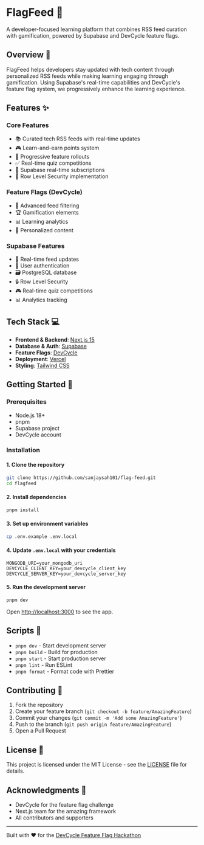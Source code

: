 # FlagFeed 📰

A developer-focused learning platform that combines RSS feed curation with gamification, powered by
Supabase and DevCycle feature flags.

## Overview 🎯

FlagFeed helps developers stay updated with tech content through personalized RSS feeds while making
learning engaging through gamification. Using Supabase's real-time capabilities and DevCycle's
feature flag system, we progressively enhance the learning experience.

## Features ✨

### Core Features

- 📚 Curated tech RSS feeds with real-time updates
- 🎮 Learn-and-earn points system
- 🚀 Progressive feature rollouts
- ✅ Real-time quiz competitions
- 🔄 Supabase real-time subscriptions
- 🔐 Row Level Security implementation

### Feature Flags (DevCycle)

- 🔄 Advanced feed filtering
- 🏆 Gamification elements
- 📊 Learning analytics
- 🎯 Personalized content

### Supabase Features

- 🔄 Real-time feed updates
- 👥 User authentication
- 🗃️ PostgreSQL database
- 🔒 Row Level Security
- 🎮 Real-time quiz competitions
- 📊 Analytics tracking

## Tech Stack 💻

- **Frontend & Backend**: [Next.js 15](https://nextjs.org/)
- **Database & Auth**: [Supabase](https://supabase.com/)
- **Feature Flags**: [DevCycle](https://devcycle.com/)
- **Deployment**: [Vercel](https://vercel.com/)
- **Styling**: [Tailwind CSS](https://tailwindcss.com/)

## Getting Started 🚀

### Prerequisites

- Node.js 18+
- pnpm
- Supabase project
- DevCycle account

### Installation

#### 1. Clone the repository

```bash
git clone https://github.com/sanjaysah101/flag-feed.git
cd flagfeed
```

#### 2. Install dependencies

```bash
pnpm install
```

#### 3. Set up environment variables

```bash
cp .env.example .env.local
```

#### 4. Update `.env.local` with your credentials

```env
MONGODB_URI=your_mongodb_uri
DEVCYCLE_CLIENT_KEY=your_devcycle_client_key
DEVCYCLE_SERVER_KEY=your_devcycle_server_key
```

#### 5. Run the development server

```bash
pnpm dev
```

Open [http://localhost:3000](http://localhost:3000) to see the app.

## Scripts 📝

- `pnpm dev` - Start development server
- `pnpm build` - Build for production
- `pnpm start` - Start production server
- `pnpm lint` - Run ESLint
- `pnpm format` - Format code with Prettier

## Contributing 🤝

1. Fork the repository
2. Create your feature branch (`git checkout -b feature/AmazingFeature`)
3. Commit your changes (`git commit -m 'Add some AmazingFeature'`)
4. Push to the branch (`git push origin feature/AmazingFeature`)
5. Open a Pull Request

## License 📄

This project is licensed under the MIT License - see the [LICENSE](LICENSE) file for details.

## Acknowledgments 🙏

- DevCycle for the feature flag challenge
- Next.js team for the amazing framework
- All contributors and supporters

---

Built with ❤️ for the [DevCycle Feature Flag Hackathon](https://dev.to/challenges/devcycle)
